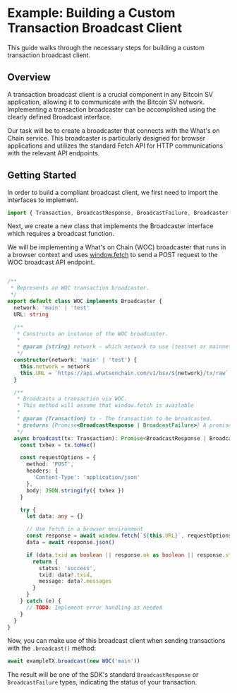 # Example: Building a Custom Transaction Broadcast Client

This guide walks through the necessary steps for building a custom transaction broadcast client.

## Overview

A transaction broadcast client is a crucial component in any Bitcoin SV application, allowing it to communicate with the Bitcoin SV network. Implementing a transaction broadcaster can be accomplished using the clearly defined Broadcast interface.

Our task will be to create a broadcaster that connects with the What's on Chain service. This broadcaster is particularly designed for browser applications and utilizes the standard Fetch API for HTTP communications with the relevant API endpoints.

## Getting Started

In order to build a compliant broadcast client, we first need to import the interfaces to implement.

```ts
import { Transaction, BroadcastResponse, BroadcastFailure, Broadcaster } from '@bsv/sdk'
```

Next, we create a new class that implements the Broadcaster interface which requires a broadcast function. 

We will be implementing a What's on Chain (WOC) broadcaster that runs in a browser context and uses [window.fetch](https://developer.mozilla.org/en-US/docs/Web/API/Fetch_API) to send a POST request to the WOC broadcast API endpoint.

```ts

/**
 * Represents an WOC transaction broadcaster.
 */
export default class WOC implements Broadcaster {
  network: 'main' | 'test'
  URL: string

  /**
   * Constructs an instance of the WOC broadcaster.
   *
   * @param {string} network - which network to use (testnet or mainnet)
   */
  constructor(network: 'main' | 'test') {
    this.network = network
    this.URL = `https://api.whatsonchain.com/v1/bsv/${network}/tx/raw`
  }

  /**
   * Broadcasts a transaction via WOC.
   * This method will assume that window.fetch is available
   *
   * @param {Transaction} tx - The transaction to be broadcasted.
   * @returns {Promise<BroadcastResponse | BroadcastFailure>} A promise that resolves to either a success or failure response.
   */
  async broadcast(tx: Transaction): Promise<BroadcastResponse | BroadcastFailure> {
    const txhex = tx.toHex()

    const requestOptions = {
      method: 'POST',
      headers: {
        'Content-Type': 'application/json'
      },
      body: JSON.stringify({ txhex })
    }

    try {
      let data: any = {}

      // Use fetch in a browser environment
      const response = await window.fetch(`${this.URL}`, requestOptions)
      data = await response.json()

      if (data.txid as boolean || response.ok as boolean || response.status === 200) {
        return {
          status: 'success',
          txid: data?.txid,
          message: data?.messages
        }
      }
    } catch (e) {
      // TODO: Implement error handling as needed
    }
  }
}
```

Now, you can make use of this broadcast client when sending transactions with the `.broadcast()` method:

```typescript
await exampleTX.broadcast(new WOC('main'))
```

The result will be one of the SDK's standard `BroadcastResponse` or `BroadcastFailure` types, indicating the status of your transaction.
